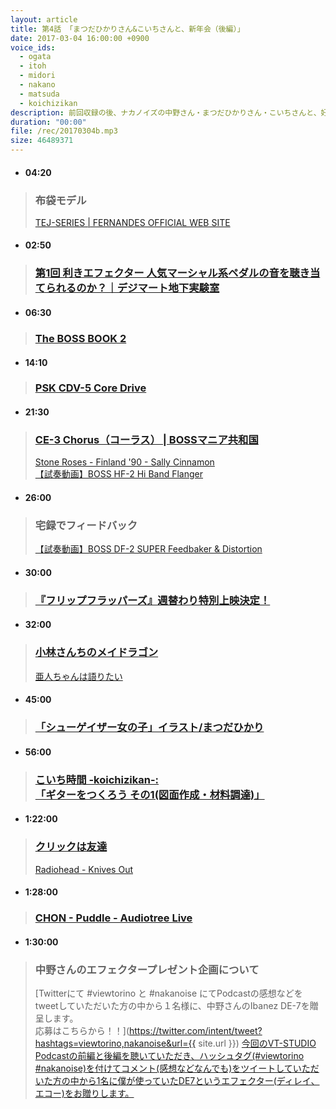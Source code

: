 ```yaml
---
layout: article
title: 第4話 「まつだひかりさん&こいちさんと、新年会（後編）」
date: 2017-03-04 16:00:00 +0900
voice_ids:
  - ogata
  - itoh
  - midori
  - nakano
  - matsuda
  - koichizikan
description: 前回収録の後、ナカノイズの中野さん・まつだひかりさん・こいちさんと、好きなBOSSコンパクトエフェクター、小林さんちのメイドラゴン、ギター警察、自作7弦ジャガー、サウンドハウスの実店舗、クリックは友達、イラスト制作などについて話しました。今回は中野さんのご好意により素敵なプレゼントがありますのでその辺りもチェックしていただければ幸いです。
duration: "00:00"
file: /rec/20170304b.mp3
size: 46489371
---
```


- #### 04:20
> ### 布袋モデル
> [TEJ-SERIES | FERNANDES OFFICIAL WEB SITE](http://www.fernandes.co.jp/products/tej-standard-series.html)

- #### 02:50
> ### [第1回 利きエフェクター 人気マーシャル系ペダルの音を聴き当てられるのか？｜デジマート地下実験室](http://www.digimart.net/magazine/article/2016120102307.html)

- #### 06:30
> ### [The BOSS BOOK 2](http://amzn.asia/i1k3G1t )

- #### 14:10
> ### [PSK CDV-5 Core Drive](https://ja.wikipedia.org/wiki/Tetsuya#.E3.82.A8.E3.83.95.E3.82.A7.E3.82.AF.E3.82.BF.E3.83.BC.E7.AD.89)

- #### 21:30
> ### [CE-3 Chorus（コーラス） | BOSSマニア共和国 ](http://bossmania.club/ce-3/)
> [Stone Roses - Finland '90 - Sally Cinnamon](https://www.youtube.com/watch?v=BsE2dgDWO28)  
> [【試奏動画】BOSS HF-2 Hi Band Flanger](https://www.youtube.com/watch?v=yBEG16YDM3o)

- #### 26:00
> ### 宅録でフィードバック
> [【試奏動画】BOSS DF-2 SUPER Feedbaker & Distortion](https://www.youtube.com/watch?v=stzTGrEO6Lc)

- #### 30:00
> ### [『フリップフラッパーズ』週替わり特別上映決定！](http://flipflappers.com/news/#170124)

- #### 32:00
> ### [小林さんちのメイドラゴン](http://maidragon.jp/)
> [亜人ちゃんは語りたい](http://demichan.com/)

- #### 45:00
> ### [「シューゲイザー女の子」イラスト/まつだひかり](http://www.pixiv.net/member_illust.php?mode=medium&illust_id=59884342)

- #### 56:00
> ### [こいち時間 -koichizikan-: <br>「ギターをつくろう その1(図面作成・材料調達)」](http://koichizikan.seesaa.net/article/440070934.html)

- #### 1:22:00
> ### [クリックは友達](https://goo.gl/Wk4391)
> [Radiohead - Knives Out](https://www.youtube.com/watch?v=2Lpw3yMCWro)

- #### 1:28:00
> ### [CHON - Puddle - Audiotree Live](https://www.youtube.com/watch?list=PLunIrIqYqs79boxSMyxao7XQxY8cqUCu9&v=iYrUwWq6KO8)

- #### 1:30:00
> ### 中野さんのエフェクタープレゼント企画について
> [Twitterにて #viewtorino と #nakanoise にてPodcastの感想などをtweetしていただいた方の中から１名様に、中野さんのIbanez DE-7を贈呈します。<br>応募はこちらから！！](https://twitter.com/intent/tweet?hashtags=viewtorino,nakanoise&url={{ site.url }})
> [今回のVT-STUDIO Podcastの前編と後編を聴いていただき、ハッシュタグ(#viewtorino #nakanoise)を付けてコメント(感想などなんでも)をツイートしていただいた方の中から1名に僕が使っていたDE7というエフェクター(ディレイ、エコー)をお贈りします。](https://twitter.com/nakanoise/status/843434057597779968)
